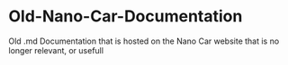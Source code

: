 # Old-Nano-Car-Documentation
Old .md Documentation that is hosted on the Nano Car website that is no longer relevant, or usefull
